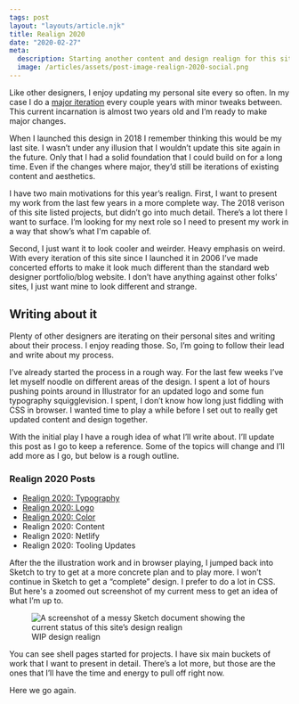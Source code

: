 ```yaml
---
tags: post
layout: "layouts/article.njk"
title: Realign 2020
date: "2020-02-27"
meta:
  description: Starting another content and design realign for this site.
  image: /articles/assets/post-image-realign-2020-social.png
---
```


<p class="entry-intro">
  Like other designers, I enjoy updating my personal site every so often. In my
  case I do a <a href="/about#versions">major iteration</a> every couple years
  with minor tweaks between. This current incarnation is almost two years old
  and I’m ready to make major changes.
</p>

<p>
  When I launched this design in 2018 I remember thinking this would be my last
  site. I wasn’t under any illusion that I wouldn’t update this site again in
  the future. Only that I had a solid foundation that I could build on for a
  long time. Even if the changes where major, they’d still be iterations of
  existing content and aesthetics.
</p>

<p>
  I have two main motivations for this year’s realign. First, I want to present
  my work from the last few years in a more complete way. The 2018 verison of
  this site listed projects, but didn’t go into much detail. There’s a lot there
  I want to surface. I’m looking for my next role so I need to present my work
  in a way that show’s what I'm capable of.
</p>
<p>
  Second, I just want it to look cooler and weirder. Heavy emphasis on weird.
  With every iteration of this site since I launched it in 2006 I’ve made
  concerted efforts to make it look much different than the standard web
  designer portfolio/blog website. I don’t have anything against other folks’
  sites, I just want mine to look different and strange.
</p>

<h2>Writing about it</h2>
<p>
  Plenty of other designers are iterating on their personal sites and writing
  about their process. I enjoy reading those. So, I’m going to follow their lead
  and write about my process.
</p>
<p>
  I’ve already started the process in a rough way. For the last few weeks I’ve
  let myself noodle on different areas of the design. I spent a lot of hours
  pushing points around in Illustrator for an updated logo and some fun
  typography squigglevision. I spent, I don’t know how long just fiddling with
  CSS in browser. I wanted time to play a while before I set out to really get
  updated content and design together.
</p>

<p>
  With the initial play I have a rough idea of what I’ll write about. I’ll
  update this post as I go to keep a reference. Some of the topics will change
  and I’ll add more as I go, but below is a rough outline.
</p>

<h3>Realign 2020 Posts</h3>
<ul>
  <li>
    <a href="https://tylergaw.com/articles/realign-2020-typography"
      >Realign 2020: Typography</a
    >
  </li>
  <li>
    <a href="https://tylergaw.com/articles/realign-2020-logo"
      >Realign 2020: Logo</a
    >
  </li>
  <li>
    <a href="https://tylergaw.com/articles/realign-2020-color"
      >Realign 2020: Color</a
    >
  </li>
  <li><a class="link--future">Realign 2020: Content</a></li>
  <li><a class="link--future">Realign 2020: Netlify</a></li>
  <li><a class="link--future">Realign 2020: Tooling Updates</a></li>
</ul>

<p>
  After the the illustration work and in browser playing, I jumped back into
  Sketch to try to get at a more concrete plan and to play more. I won’t
  continue in Sketch to get a “complete” design. I prefer to do a lot in CSS.
  But here's a zoomed out screenshot of my current mess to get an idea of what
  I’m up to.
</p>

<figure>
  <img
    src="/articles/assets/post-image-realign-2020-initial-sketch.png"
    alt="A screenshot of a messy Sketch document showing the current status of this site’s design realign"
  />
  <figcaption>
    WIP design realign
  </figcaption>
</figure>

<p>
  You can see shell pages started for projects. I have six main buckets of work
  that I want to present in detail. There’s a lot more, but those are the ones
  that I’ll have the time and energy to pull off right now.
</p>

<p>
  Here we go again.
</p>
